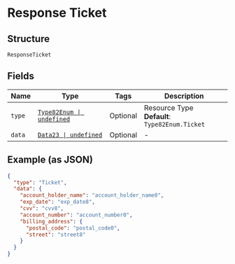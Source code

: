 
# Response Ticket

## Structure

`ResponseTicket`

## Fields

| Name | Type | Tags | Description |
|  --- | --- | --- | --- |
| `type` | [`Type82Enum \| undefined`](../../doc/models/type-82-enum.md) | Optional | Resource Type<br>**Default**: `Type82Enum.Ticket` |
| `data` | [`Data23 \| undefined`](../../doc/models/data-23.md) | Optional | - |

## Example (as JSON)

```json
{
  "type": "Ticket",
  "data": {
    "account_holder_name": "account_holder_name0",
    "exp_date": "exp_date8",
    "cvv": "cvv8",
    "account_number": "account_number0",
    "billing_address": {
      "postal_code": "postal_code0",
      "street": "street8"
    }
  }
}
```

